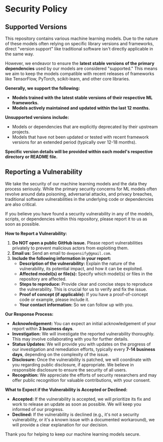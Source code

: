 # Security Policy

## Supported Versions

This repository contains various machine learning models. Due to the nature of these models often relying on specific library versions and frameworks, direct "version support" like traditional software isn't directly applicable in the same way.

However, we endeavor to ensure the **latest stable versions of the primary dependencies** used by our models are considered "supported." This means we aim to keep the models compatible with recent releases of frameworks like TensorFlow, PyTorch, scikit-learn, and other core libraries.

**Generally, we support the following:**

* **Models trained with the latest stable versions of their respective ML frameworks.**
* **Models actively maintained and updated within the last 12 months.**

**Unsupported versions include:**

* Models or dependencies that are explicitly deprecated by their upstream projects.
* Models that have not been updated or tested with recent framework versions for an extended period (typically over 12-18 months).

**Specific version details will be provided within each model's respective directory or README file.**

## Reporting a Vulnerability

We take the security of our machine learning models and the data they process seriously. While the primary security concerns for ML models often revolve around data poisoning, adversarial attacks, and privacy breaches, traditional software vulnerabilities in the underlying code or dependencies are also critical.

If you believe you have found a security vulnerability in any of the models, scripts, or dependencies within this repository, please report it to us as soon as possible.

**How to Report a Vulnerability:**

1.  **Do NOT open a public GitHub issue.** Please report vulnerabilities privately to prevent malicious actors from exploiting them.
2.  **Email us:** Send an email to `deepensify@gmail.com`.
3.  **Include the following information in your report:**
    * **Description of the vulnerability:** Explain the nature of the vulnerability, its potential impact, and how it can be exploited.
    * **Affected model(s) or file(s):** Specify which model(s) or files in the repository are affected.
    * **Steps to reproduce:** Provide clear and concise steps to reproduce the vulnerability. This is crucial for us to verify and fix the issue.
    * **Proof of concept (if applicable):** If you have a proof-of-concept code or example, please include it.
    * **Your contact information:** So we can follow up with you.

**Our Response Process:**

* **Acknowledgement:** You can expect an initial acknowledgement of your report within **3 business days**.
* **Investigation:** We will investigate the reported vulnerability thoroughly. This may involve collaborating with you for further details.
* **Status Updates:** We will provide you with updates on the progress of our investigation and remediation efforts, typically every **7-14 business days**, depending on the complexity of the issue.
* **Disclosure:** Once the vulnerability is patched, we will coordinate with you regarding public disclosure, if appropriate. We believe in responsible disclosure to ensure the security of all users.
* **Recognition:** We appreciate the efforts of security researchers and may offer public recognition for valuable contributions, with your consent.

**What to Expect if the Vulnerability is Accepted or Declined:**

* **Accepted:** If the vulnerability is accepted, we will prioritize its fix and work to release an update as soon as possible. We will keep you informed of our progress.
* **Declined:** If the vulnerability is declined (e.g., it's not a security vulnerability, or it's a known issue with a documented workaround), we will provide a clear explanation for our decision.

Thank you for helping to keep our machine learning models secure.
